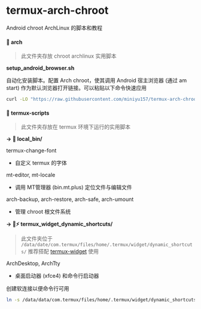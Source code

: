 # termux-arch-chroot

Android chroot ArchLinux 的脚本和教程

#### 📁 arch

> 此文件夹存放 chroot archlinux 实用脚本

**setup_android_browser.sh**

自动化安装脚本。配置 Arch chroot，使其调用 Android 宿主浏览器 (通过 am start) 作为默认浏览器打开链接。可以粘贴以下命令快速应用

```bash
curl -LO "https://raw.githubusercontent.com/miniyu157/termux-arch-chroot/refs/heads/main/arch/setup_android_browser.sh" && chmod +x setup_android_browser.sh && sudo ./setup_android_browser.sh && rm setup_android_browser.sh
```

#### 📁 termux-scripts

> 此文件夹存放在 termux 环境下运行的实用脚本

**→ 📁 local_bin/**

termux-change-font 
- 自定义 termux 的字体

mt-editor, mt-locale
- 调用 MT管理器 (bin.mt.plus) 定位文件与编辑文件

arch-backup, arch-restore, arch-safe, arch-umount
- 管理 chroot 根文件系统

**→ 📁⚡️ termux_widget_dynamic_shortcuts/**

> 此文件夹位于 `/data/date/com.termux/files/home/.termux/widget/dynamic_shortcuts/` 推荐搭配 [termux-widget](https://github.com/termux/termux-widget/releases) 使用

ArchDesktop, ArchTty
- 桌面启动器 (xfce4) 和命令行启动器

创建软连接以便命令行可用

```bash
ln -s /data/data/com.termux/files/home/.termux/widget/dynamic_shortcuts/ArchDesktop ~/.local/bin/arch-desktop && ln -s /data/data/com.termux/files/home/.termux/widget/dynamic_shortcuts/ArchTty ~/.local/bin/arch
```

